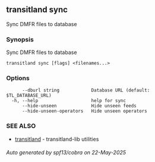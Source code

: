 ## transitland sync

Sync DMFR files to database

### Synopsis

Sync DMFR files to database



```
transitland sync [flags] <filenames...>
```

### Options

```
      --dburl string            Database URL (default: $TL_DATABASE_URL)
  -h, --help                    help for sync
      --hide-unseen             Hide unseen feeds
      --hide-unseen-operators   Hide unseen operators
```

### SEE ALSO

* [transitland](transitland.md)	 - transitland-lib utilities

###### Auto generated by spf13/cobra on 22-May-2025
